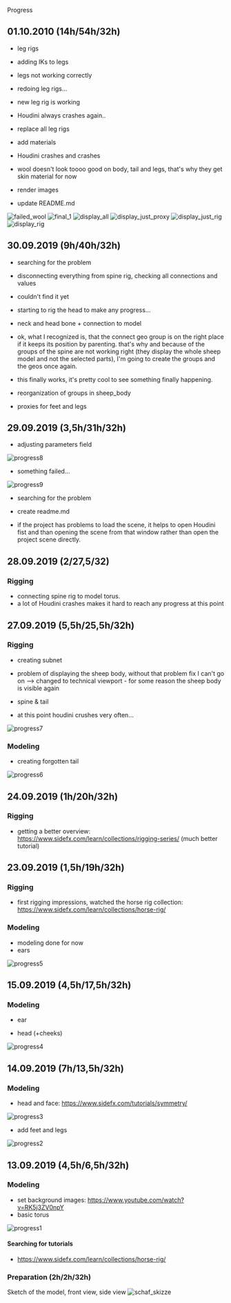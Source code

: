 Progress

## 01.10.2010 (14h/54h/32h)

- leg rigs
- adding IKs to legs
- legs not working correctly 
- redoing leg rigs...
- new leg rig is working 
- Houdini always crashes again.. 
- replace all leg rigs 
- add materials
- Houdini crashes and crashes

- wool doesn't look toooo good on body, tail and legs, that's why they get skin material for now

- render images
- update README.md


![failed_wool](https://user-images.githubusercontent.com/22836416/65989005-2db50000-e489-11e9-9025-12d616696ba1.png)
![final_1](https://user-images.githubusercontent.com/22836416/65989007-2e4d9680-e489-11e9-9160-3e3ce895204f.png)
![display_all](https://user-images.githubusercontent.com/22836416/65989009-2ee62d00-e489-11e9-9dc3-2776f30f37a7.png)
![display_just_proxy](https://user-images.githubusercontent.com/22836416/65989020-33124a80-e489-11e9-9ef2-4409a032978d.png)
![display_just_rig](https://user-images.githubusercontent.com/22836416/65989022-33aae100-e489-11e9-93cb-37f0557df899.png)
![display_rig](https://user-images.githubusercontent.com/22836416/65989025-34dc0e00-e489-11e9-917b-6d2caa48aacb.png)


## 30.09.2019 (9h/40h/32h)

- searching for the problem
- disconnecting everything from spine rig, checking all connections and values
- couldn't find it yet

- starting to rig the head to make any progress...
- neck and head bone + connection to model
- ok, what I recognized is, that the connect geo group is on the right place if it keeps its position by parenting. that's why and because of the groups of the spine are not working right (they display the whole sheep model and not the selected parts), I'm going to create the groups and the geos once again. 
- this finally works, it's pretty cool to see something finally happening.
- reorganization of groups in sheep_body

- proxies for feet and legs


## 29.09.2019 (3,5h/31h/32h)

- adjusting parameters field

![progress8](https://user-images.githubusercontent.com/22836416/65827955-fa5e4f80-e295-11e9-99e8-44c9e826271b.png)

- something failed...

![progress9](https://user-images.githubusercontent.com/22836416/65828011-604ad700-e296-11e9-844a-5a205286fd2e.png)

- searching for the problem

- create readme.md

- if the project has problems to load the scene, it helps to open Houdini fist and than opening the scene from that window rather than open the project scene directly. 



## 28.09.2019 (2/27,5/32)
### Rigging
- connecting spine rig to model torus.
- a lot of Houdini crashes makes it hard to reach any progress at this point

## 27.09.2019 (5,5h/25,5h/32h)
### Rigging 
- creating subnet
- problem of displaying the sheep body, without that problem fix I can't go on
--> changed to technical viewport - for some reason the sheep body is visible again

- spine & tail 
- at this point houdini crushes very often... 

![progress7](https://user-images.githubusercontent.com/22836416/65826621-cb8dac80-e288-11e9-8b8f-6e1886807c98.png)


### Modeling
- creating forgotten tail

![progress6](https://user-images.githubusercontent.com/22836416/65748717-d9b2c000-e104-11e9-9f96-0349fde0f417.png)

## 24.09.2019 (1h/20h/32h)
### Rigging 
- getting a better overview: https://www.sidefx.com/learn/collections/rigging-series/ (much  better tutorial)

## 23.09.2019 (1,5h/19h/32h)
### Rigging
- first rigging impressions, watched the horse rig collection: https://www.sidefx.com/learn/collections/horse-rig/

### Modeling
- modeling done for now
- ears 

![progress5](https://user-images.githubusercontent.com/22836416/65441336-869dec00-de2a-11e9-87d2-5b0b9b407038.png)


## 15.09.2019 (4,5h/17,5h/32h)
### Modeling
- ear

- head (+cheeks)

![progress4](https://user-images.githubusercontent.com/22836416/64918870-5f00b100-d7a4-11e9-8676-c7710819473e.png)


## 14.09.2019 (7h/13,5h/32h)
### Modeling
- head and face: https://www.sidefx.com/tutorials/symmetry/

![progress3](https://user-images.githubusercontent.com/22836416/64917696-27d5d400-d793-11e9-91bb-3e6ac35faee2.png)


- add feet and legs

![progress2](https://user-images.githubusercontent.com/22836416/64906563-7c704500-d6e8-11e9-89dc-8951956bb8d6.png)


## 13.09.2019 (4,5h/6,5h/32h)
### Modeling
- set background images: https://www.youtube.com/watch?v=RK5j3ZV0npY
- basic torus

![progress1](https://user-images.githubusercontent.com/22836416/64878199-446af280-d653-11e9-8a9b-6fef7b26c12d.png)

#### Searching for tutorials
- https://www.sidefx.com/learn/collections/horse-rig/

### Preparation (2h/2h/32h)
Sketch of the model, front view, side view 
![schaf_skizze](https://user-images.githubusercontent.com/22836416/64861565-90587000-d630-11e9-8cdf-17882ac69faf.png)
